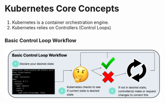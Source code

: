 # Kubernetes Core Concepts 

1. Kubernetes is a container orchestration engine. 
2. Kubernetes relies on Controllers (Control Loops) 


### Basic Control Loop Workflow 

![Control Loop Workflow](image.png)